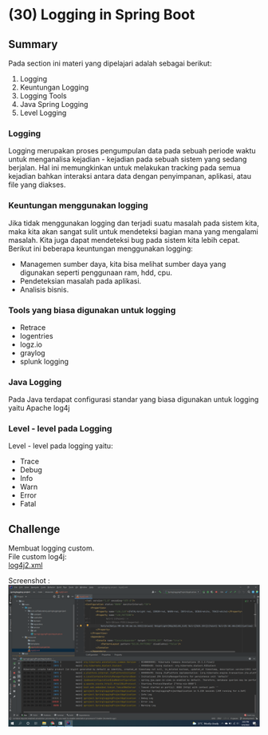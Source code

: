 # (30) Logging in Spring Boot
## Summary
Pada section ini materi yang dipelajari adalah sebagai berikut:
1. Logging
2. Keuntungan Logging
3. Logging Tools
4. Java Spring Logging
5. Level Logging

### Logging
Logging merupakan proses pengumpulan data pada sebuah periode waktu untuk menganalisa kejadian - kejadian pada sebuah sistem yang sedang berjalan.
Hal ini memungkinkan untuk melakukan tracking pada semua kejadian bahkan interaksi antara data dengan penyimpanan, aplikasi, atau file yang diakses.

### Keuntungan menggunakan logging
Jika tidak menggunakan logging dan terjadi suatu masalah pada sistem kita, maka kita akan sangat sulit untuk mendeteksi bagian mana yang mengalami masalah. 
Kita juga dapat mendeteksi bug pada sistem kita lebih cepat.  
Berikut ini beberapa keuntungan menggunakan logging:
- Managemen sumber daya, kita bisa melihat sumber daya yang digunakan seperti penggunaan ram, hdd, cpu.
- Pendeteksian masalah pada aplikasi.
- Analisis bisnis.

### Tools yang biasa digunakan untuk logging
- Retrace
- logentries
- logz.io
- graylog
- splunk logging

### Java Logging
Pada Java terdapat configurasi standar yang biasa digunakan untuk logging yaitu Apache log4j

### Level - level pada Logging
Level - level pada logging yaitu:  
- Trace
- Debug
- Info
- Warn
- Error
- Fatal

## Challenge
Membuat logging custom.  
File custom log4j:  
[log4j2.xml](./praktikum/springlogging-project/src/main/resources/log4j2.xml)

Screenshot :  
![ss.png](./screenshots/log.png)



